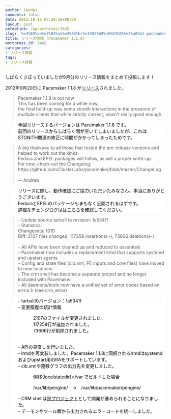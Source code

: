 ```yaml
---
author: ikedaj
comments: false
date: 2012-10-15 07:29:10+00:00
layout: post
permalink: /wp/archives/3442
slug: '%e3%83%aa%e3%83%aa%e3%83%bc%e3%82%b9%e6%83%85%e5%a0%b1-pacemaker-1-1-8'
title: リリース情報 (Pacemaker 1.1.8)
wordpress_id: 3442
categories:
- リリース情報
tags:
- リリース情報
---
```


しばらくさぼっていましたが9月分のリリース情報をまとめて投稿します！

2012年9月20日に Pacemaker 1.1.8 が[リリース](http://www.gossamer-threads.com/lists/linuxha/pacemaker/81828)されました。



<blockquote>
Pacemaker 1.1.8 is out now<br>
This has been coming for a while now, <br>
the final hold-up was some stonith interactions in the presence of multiple clients that while strictly correct, wasn't really good enough. <br>
</blockquote>




<blockquote style="background-color:white;border-color:white;color:black;">
今回リリースするバージョンは Pacemaker 1.1.8 です。<br>
前回のリリースからしばらく間が空いてしまいましたが、これはSTONITH関連の修正に時間がかかってしまったためです。<br>
</blockquote>





<blockquote>
A big thankyou to all those that tested the pre-release versions and helped to work out the kinks. <br>
Fedora and EPEL packages will follow, as will a proper write-up. <br>
For now, check out the Changelog: <br>
https://github.com/ClusterLabs/pacemaker/blob/master/ChangeLog<br>
<br>
-- Andrew<br>
</blockquote>




<blockquote style="background-color:white;border-color:white;color:black;">
リリースに際し、動作確認にご協力いただいたみなさん、本当にありがとうございます。<br>
FedoraとEPELのパッケージもまもなく公開されるはずです。<br>
詳細なチェンジログは<a href="https://github.com/ClusterLabs/pacemaker/blob/master/ChangeLog" target="_blank">はこちら</a>を確認してください。<br>
</blockquote>





<blockquote>
- Update source tarball to revision: 1a5341f<br>
- Statistics:<br>
  Changesets: 1019<br>
  Diff:       2107 files changed, 117258 insertions(+), 73606 deletions(-)<br>
<br>
- All APIs have been cleaned up and reduced to essentials<br>
- Pacemaker now includes a replacement lrmd that supports systemd and upstart agents<br>
- Config and state files (cib.xml, PE inputs and core files) have moved to new locations<br>
- The crm shell has become a separate project and no longer included with Pacemaker<br>
- All daemons/tools now have a unified set of error codes based on errno.h (see crm_error)<br>
</blockquote>




<blockquote style="background-color:white;border-color:white;color:black;">
- tarballのバージョン：1a5341f<br>
- 変更履歴の統計情報<br>
<ul>
	<ul>2107のファイルが変更されました。<br>
	117258行が追加されました。<br>
	73606行が削除されました。</ul>
  </ul>
</ul>
<br>
- APIの見直しを行いました。<br>
- lrmdを再実装しました。Pacemaker 1.1.8に同梱されるlrmdはsystemdおよびupstart用のRAをサポートしています。<br>
- cib.xmlや遷移グラフの出力先を変更しました。<br>
<ul>
	<ul>例)${localstatedir}=/var でビルドした場合</ul>
	     <ul>/var/lib/pengine/　→　/var/lib/pacemaker/pengine/</ul>
</ul>
- CRM shellは<a href="https://savannah.nongnu.org/projects/crmsh/" target="_blank">別プロジェクト</a>として開発が進められることになりました。<br>
- デーモンやツール類から出力されるエラーコードを統一しました。<br>
</blockquote>
